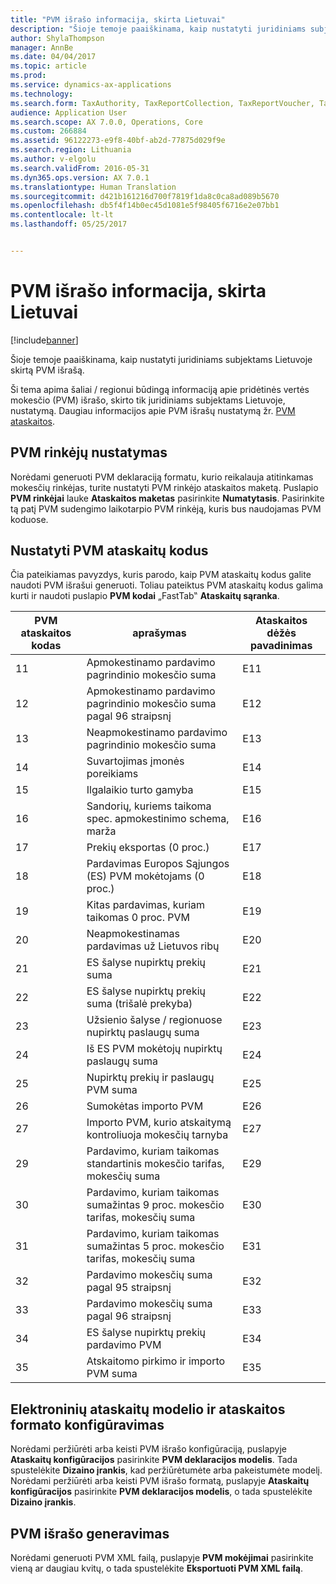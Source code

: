 ```yaml
---
title: "PVM išrašo informacija, skirta Lietuvai"
description: "Šioje temoje paaiškinama, kaip nustatyti juridiniams subjektams Lietuvoje skirtą PVM išrašą."
author: ShylaThompson
manager: AnnBe
ms.date: 04/04/2017
ms.topic: article
ms.prod: 
ms.service: dynamics-ax-applications
ms.technology: 
ms.search.form: TaxAuthority, TaxReportCollection, TaxReportVoucher, TaxTable
audience: Application User
ms.search.scope: AX 7.0.0, Operations, Core
ms.custom: 266884
ms.assetid: 96122273-e9f8-40bf-ab2d-77875d029f9e
ms.search.region: Lithuania
ms.author: v-elgolu
ms.search.validFrom: 2016-05-31
ms.dyn365.ops.version: AX 7.0.1
ms.translationtype: Human Translation
ms.sourcegitcommit: d421b161216d700f7819f1da8c0ca8ad089b5670
ms.openlocfilehash: db5f4f14b0ec45d1081e5f98405f6716e2e07bb1
ms.contentlocale: lt-lt
ms.lasthandoff: 05/25/2017


---
```


# <a name="vat-statement-details-for-lithuania"></a>PVM išrašo informacija, skirta Lietuvai

[!include[banner](../includes/banner.md)]


Šioje temoje paaiškinama, kaip nustatyti juridiniams subjektams Lietuvoje skirtą PVM išrašą.

Ši tema apima šaliai / regionui būdingą informaciją apie pridėtinės vertės mokesčio (PVM) išrašo, skirto tik juridiniams subjektams Lietuvoje, nustatymą. Daugiau informacijos apie PVM išrašų nustatymą žr. [PVM ataskaitos](emea-vat-reporting.md).

## <a name="set-up-sales-tax-authorities"></a>PVM rinkėjų nustatymas
Norėdami generuoti PVM deklaraciją formatu, kurio reikalauja atitinkamas mokesčių rinkėjas, turite nustatyti PVM rinkėjo ataskaitos maketą. Puslapio **PVM rinkėjai** lauke **Ataskaitos maketas** pasirinkite **Numatytasis**. Pasirinkite tą patį PVM sudengimo laikotarpio PVM rinkėją, kuris bus naudojamas PVM koduose.

## <a name="set-up-sales-tax-reporting-codes"></a>Nustatyti PVM ataskaitų kodus
Čia pateikiamas pavyzdys, kuris parodo, kaip PVM ataskaitų kodus galite naudoti PVM išrašui generuoti. Toliau pateiktus PVM ataskaitų kodus galima kurti ir naudoti puslapio **PVM kodai** „FastTab‟ **Ataskaitų sąranka**.

| PVM ataskaitos kodas | aprašymas                                                           | Ataskaitos dėžės pavadinimas |
|--------------------------|-----------------------------------------------------------------------|------------------------|
| 11                       | Apmokestinamo pardavimo pagrindinio mokesčio suma                                | E11                    |
| 12                       | Apmokestinamo pardavimo pagrindinio mokesčio suma pagal 96 straipsnį               | E12                    |
| 13                       | Neapmokestinamo pardavimo pagrindinio mokesčio suma                                  | E13                    |
| 14                       | Suvartojimas įmonės poreikiams                                  | E14                    |
| 15                       | Ilgalaikio turto gamyba                                                | E15                    |
| 16                       | Sandorių, kuriems taikoma spec. apmokestinimo schema, marža                   | E16                    |
| 17                       | Prekių eksportas (0 proc.)                                           | E17                    |
| 18                       | Pardavimas Europos Sąjungos (ES) PVM mokėtojams (0 proc.)                   | E18                    |
| 19                       | Kitas pardavimas, kuriam taikomas 0 proc. PVM                                   | E19                    |
| 20                       | Neapmokestinamas pardavimas už Lietuvos ribų                          | E20                    |
| 21                       | ES šalyse nupirktų prekių suma                        | E21                    |
| 22                       | ES šalyse nupirktų prekių suma (trišalė prekyba)     | E22                    |
| 23                       | Užsienio šalyse / regionuose nupirktų paslaugų suma  | E23                    |
| 24                       | Iš ES PVM mokėtojų nupirktų paslaugų suma             | E24                    |
| 25                       | Nupirktų prekių ir paslaugų PVM suma                            | E25                    |
| 26                       | Sumokėtas importo PVM                                                       | E26                    |
| 27                       | Importo PVM, kurio atskaitymą kontroliuoja mokesčių tarnyba | E27                    |
| 29                       | Pardavimo, kuriam taikomas standartinis mokesčio tarifas, mokesčių suma                     | E29                    |
| 30                       | Pardavimo, kuriam taikomas sumažintas 9 proc. mokesčio tarifas, mokesčių suma         | E30                    |
| 31                       | Pardavimo, kuriam taikomas sumažintas 5 proc. mokesčio tarifas, mokesčių suma         | E31                    |
| 32                       | Pardavimo mokesčių suma pagal 95 straipsnį                                  | E32                    |
| 33                       | Pardavimo mokesčių suma pagal 96 straipsnį                                  | E33                    |
| 34                       | ES šalyse nupirktų prekių pardavimo PVM                       | E34                    |
| 35                       | Atskaitomo pirkimo ir importo PVM suma                             | E35                    |

## <a name="configure-the-electronic-reporting-model-and-format-for-the-report"></a>Elektroninių ataskaitų modelio ir ataskaitos formato konfigūravimas
Norėdami peržiūrėti arba keisti PVM išrašo konfigūraciją, puslapyje **Ataskaitų konfigūracijos** pasirinkite **PVM deklaracijos modelis**. Tada spustelėkite **Dizaino įrankis**, kad peržiūrėtumėte arba pakeistumėte modelį. Norėdami peržiūrėti arba keisti PVM išrašo formatą, puslapyje **Ataskaitų konfigūracijos** pasirinkite **PVM deklaracijos modelis**, o tada spustelėkite **Dizaino įrankis**.

## <a name="generate-a-vat-statement"></a>PVM išrašo generavimas
Norėdami generuoti PVM XML failą, puslapyje **PVM mokėjimai** pasirinkite vieną ar daugiau kvitų, o tada spustelėkite **Eksportuoti PVM XML failą**.




